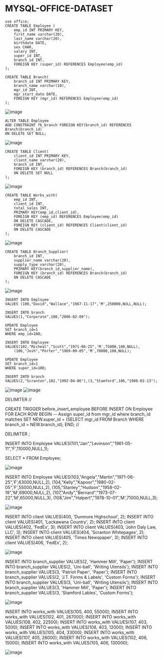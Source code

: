 # MYSQL-OFFICE-DATASET

```
use office;
CREATE TABLE Employee (
	emp_id INT PRIMARY KEY,
	first_name varchar(20),
	last_name varchar(20),
    birthdate DATE,
    sex CHAR,
    salary INT,
    super_id INT,
    branch_id INT,
    FOREIGN KEY (super_id) REFERENCES Employee(emp_id)
);
```

```
CREATE TABLE Branch(
	branch_id INT PRIMARY KEY,
    branch_name varchar(10),
    mgr_id INT,
    mgr_start_date DATE,
    FOREIGN KEY (mgr_id) REFERENCES Employee(emp_id)
);
```

![image](https://github.com/user-attachments/assets/cb9e02d3-e308-48b7-89ac-0c2532523c0f)

```
ALTER TABLE Employee
ADD CONSTRAINT fk_branch FOREIGN KEY(branch_id) REFERENCES Branch(branch_id)
ON DELETE SET NULL;
```
![image](https://github.com/user-attachments/assets/9e53750b-df01-41bc-a9d4-fb1b7e070419)

```
CREATE TABLE Client(
	client_id INT PRIMARY KEY,
    client_name varchar(20),
    branch_id INT,
    FOREIGN KEY (branch_id) REFERENCES Branch(branch_id)
    ON DELETE SET NULL
);
```
![image](https://github.com/user-attachments/assets/f53d6e6a-a8dd-45d2-9d89-58098e2cbff5)
```
CREATE TABLE Works_with(
	emp_id INT,
    client_id INT,
    total_sales INT,
    PRIMARY KEY(emp_id,client_id),
    FOREIGN KEY (emp_id) REFERENCES Employee(emp_id)
    ON DELETE CASCADE,
    FOREIGN KEY (client_id) REFERENCES Client(client_id)
    ON DELETE CASCADE
);

```
![image](https://github.com/user-attachments/assets/ef568a68-7734-46f0-b0f4-5d3a259e3148)


```
CREATE TABLE Branch_Supplier(
	branch_id INT,
    supplier_name varchar(20),
    supply_type varchar(20),
    PRIMARY KEY(branch_id,supplier_name),
    FOREIGN KEY (branch_id) REFERENCES Branch(branch_id) 
    ON DELETE CASCADE 
);
```
![image](https://github.com/user-attachments/assets/243df1aa-286f-47df-9138-2a4ef7b48dd5)

```
INSERT INTO Employee
VALUES (100,"David","Wallace","1967-11-17",'M',250000,NULL,NULL);

INSERT INTO branch
VALUES(1,"Corporate",100,"2006-02-09");

UPDATE Employee 
SET branch_id=1
WHERE emp_id=100;

INSERT INTO Employee
VALUES(102,"Micheal","Scott","1971-06-25",'M',75000,100,NULL),
	(106,"Josh","Porter","1969-09-05",'M',78000,100,NULL);

UPDATE Employee 
SET branch_id=1
WHERE super_id=100;

INSERT INTO branch
VALUES(2,"Scranton",102,"1992-04-06"),(3,"Stamford",106,"1998-02-13");
```
![image](https://github.com/user-attachments/assets/058d2540-a716-4448-9423-f555450732b5) ![image](https://github.com/user-attachments/assets/53b854ab-dace-4f81-acbb-6b8de1601213)

DELIMITER //

CREATE TRIGGER before_insert_employee
BEFORE INSERT ON Employee
FOR EACH ROW
BEGIN
    -- Assign super_id from mgr_id where branch_id matches
    SET NEW.super_id = (SELECT mgr_id FROM Branch WHERE branch_id = NEW.branch_id);
END;
//

DELIMITER ;

INSERT INTO Employee 
VALUES(101,"Jan","Levinson","1961-05-11",'F',110000,NULL,1);

SELECT * FROM Employee;

![image](https://github.com/user-attachments/assets/f8dbe913-0822-4fcd-ab80-3a649e365072)

INSERT INTO Employee 
VALUES(103,"Angela","Martin","1971-06-25",'F',63000,NULL,2),
		(104,"Kelly","Kapoor","1980-02-05",'F',55000,NULL,2),
        (105,"Stanley","Hudson","1958-02-19",'M',69000,NULL,2),
        (107,"Andy","Bernard","1973-07-22",'M',65000,NULL,3),
        (108,"Jim","Halpert","1978-10-01",'M',71000,NULL,3);

![image](https://github.com/user-attachments/assets/61e4e467-076a-4ecb-89f3-d4c26f6751d4)

INSERT INTO client VALUES(400, 'Dunmore Highschool', 2);
INSERT INTO client VALUES(401, 'Lackawana Country', 2);
INSERT INTO client VALUES(402, 'FedEx', 3);
INSERT INTO client VALUES(403, 'John Daly Law, LLC', 3);
INSERT INTO client VALUES(404, 'Scranton Whitepages', 2);
INSERT INTO client VALUES(405, 'Times Newspaper', 3);
INSERT INTO client VALUES(406, 'FedEx', 2);

![image](https://github.com/user-attachments/assets/b331756f-383c-4cc2-a84f-4c127a6b78db)

INSERT INTO branch_supplier VALUES(2, 'Hammer Mill', 'Paper');
INSERT INTO branch_supplier VALUES(2, 'Uni-ball', 'Writing Utensils');
INSERT INTO branch_supplier VALUES(3, 'Patriot Paper', 'Paper');
INSERT INTO branch_supplier VALUES(2, 'J.T. Forms & Labels', 'Custom Forms');
INSERT INTO branch_supplier VALUES(3, 'Uni-ball', 'Writing Utensils');
INSERT INTO branch_supplier VALUES(3, 'Hammer Mill', 'Paper');
INSERT INTO branch_supplier VALUES(3, 'Stamford Lables', 'Custom Forms');

![image](https://github.com/user-attachments/assets/cff0a92c-723e-423c-9590-d5f6bbcbb463)

INSERT INTO works_with VALUES(105, 400, 55000);
INSERT INTO works_with VALUES(102, 401, 267000);
INSERT INTO works_with VALUES(108, 402, 22500);
INSERT INTO works_with VALUES(107, 403, 5000);
INSERT INTO works_with VALUES(108, 403, 12000);
INSERT INTO works_with VALUES(105, 404, 33000);
INSERT INTO works_with VALUES(107, 405, 26000);
INSERT INTO works_with VALUES(102, 406, 15000);
INSERT INTO works_with VALUES(105, 406, 130000);

![image](https://github.com/user-attachments/assets/820d1702-46a6-440a-9cb7-9c0f8112ea1a)









